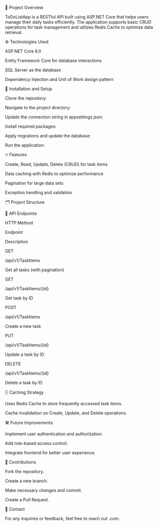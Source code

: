📌 Project Overview

ToDoListApp is a RESTful API built using ASP.NET Core that helps users manage their daily tasks efficiently. The application supports basic CRUD operations for task management and utilizes Redis Cache to optimize data retrieval.

⚙️ Technologies Used

ASP.NET Core 8.0

Entity Framework Core for database interactions

SQL Server as the database

Dependency Injection and Unit of Work design pattern

🔧 Installation and Setup

Clone the repository:

Navigate to the project directory:

Update the connection string in appsettings.json:

Install required packages:

Apply migrations and update the database:

Run the application:

🔥 Features

Create, Read, Update, Delete (CRUD) for task items

Data caching with Redis to optimize performance

Pagination for large data sets

Exception handling and validation

🗂️ Project Structure

📄 API Endpoints

HTTP Method

Endpoint

Description

GET

/api/v1/TaskItems

Get all tasks (with pagination)

GET

/api/v1/TaskItems/{id}

Get task by ID

POST

/api/v1/TaskItems

Create a new task

PUT

/api/v1/TaskItems/{id}

Update a task by ID

DELETE

/api/v1/TaskItems/{id}

Delete a task by ID

🗄️ Caching Strategy

Uses Redis Cache to store frequently accessed task items.

Cache invalidation on Create, Update, and Delete operations.

🛠️ Future Improvements

Implement user authentication and authorization.

Add role-based access control.

Integrate frontend for better user experience.

🤝 Contributions

Fork the repository.

Create a new branch.

Make necessary changes and commit.

Create a Pull Request.

📧 Contact

For any inquiries or feedback, feel free to reach out .com.
